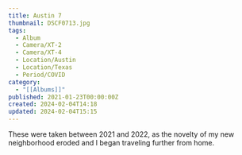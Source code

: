 ```yaml
---
title: Austin 7
thumbnail: DSCF0713.jpg
tags:
  - Album
  - Camera/XT-2
  - Camera/XT-4
  - Location/Austin
  - Location/Texas
  - Period/COVID
category:
  - "[[Albums]]"
published: 2021-01-23T00:00:00Z
created: 2024-02-04T14:18
updated: 2024-02-04T15:15
---
```

These were taken between 2021 and 2022, as the novelty of my new neighborhood eroded and I began traveling further from home.
